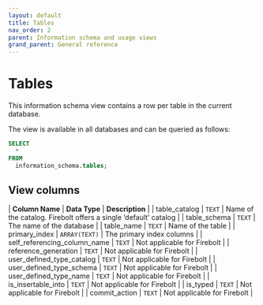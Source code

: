 ```yaml
---
layout: default
title: Tables
nav_order: 2
parent: Information schema and usage views
grand_parent: General reference
---
```


# Tables

This information schema view contains a row per table in the current database.

The view is available in all databases and can be queried as follows:

```sql
SELECT
  *
FROM
  information_schema.tables;
```

## View columns

| **Column Name**                 | **Data Type** | **Description**                                                 |
| table_catalog                  | `TEXT`        | Name of the catalog. Firebolt offers a single ‘default’ catalog |
| table_schema                   | `TEXT`        | The name of the database                                        |
| table_name                     | `TEXT`        | Name of the table                                               |
| primary_index                  | `ARRAY(TEXT)` | The primary index columns                                       |
| self_referencing_column_name | `TEXT`        | Not applicable for Firebolt                                     |
| reference_generation           | `TEXT`        | Not applicable for Firebolt                                     |
| user_defined_type_catalog    | `TEXT`        | Not applicable for Firebolt                                     |
| user_defined_type_schema     | `TEXT`        | Not applicable for Firebolt                                     |
| user_defined_type_name       | `TEXT`        | Not applicable for Firebolt                                     |
| is_insertable_into            | `TEXT`        | Not applicable for Firebolt                                     |
| is_typed                       | `TEXT`        | Not applicable for Firebolt                                     |
| commit_action                  | `TEXT`        | Not applicable for Firebolt                                     |
